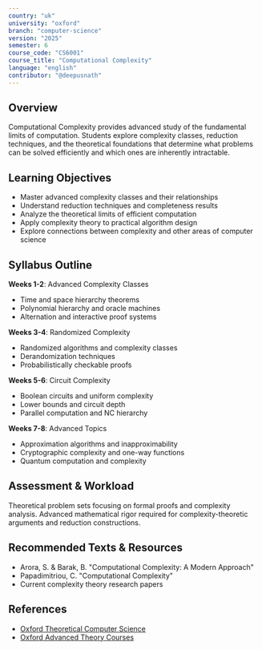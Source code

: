 ```yaml
---
country: "uk"
university: "oxford"
branch: "computer-science"
version: "2025"
semester: 6
course_code: "CS6001"
course_title: "Computational Complexity"
language: "english"
contributor: "@deepusnath"
---
```


## Overview

Computational Complexity provides advanced study of the fundamental limits of computation. Students explore complexity classes, reduction techniques, and the theoretical foundations that determine what problems can be solved efficiently and which ones are inherently intractable.

## Learning Objectives

- Master advanced complexity classes and their relationships
- Understand reduction techniques and completeness results
- Analyze the theoretical limits of efficient computation
- Apply complexity theory to practical algorithm design
- Explore connections between complexity and other areas of computer science

## Syllabus Outline

**Weeks 1-2**: Advanced Complexity Classes
- Time and space hierarchy theorems
- Polynomial hierarchy and oracle machines
- Alternation and interactive proof systems

**Weeks 3-4**: Randomized Complexity
- Randomized algorithms and complexity classes
- Derandomization techniques
- Probabilistically checkable proofs

**Weeks 5-6**: Circuit Complexity
- Boolean circuits and uniform complexity
- Lower bounds and circuit depth
- Parallel computation and NC hierarchy

**Weeks 7-8**: Advanced Topics
- Approximation algorithms and inapproximability
- Cryptographic complexity and one-way functions
- Quantum computation and complexity

## Assessment & Workload

Theoretical problem sets focusing on formal proofs and complexity analysis. Advanced mathematical rigor required for complexity-theoretic arguments and reduction constructions.

## Recommended Texts & Resources

- Arora, S. & Barak, B. "Computational Complexity: A Modern Approach"
- Papadimitriou, C. "Computational Complexity"
- Current complexity theory research papers

## References

- [Oxford Theoretical Computer Science](https://www.cs.ox.ac.uk/research/theory/)
- [Oxford Advanced Theory Courses](https://www.cs.ox.ac.uk/teaching/courses/)
